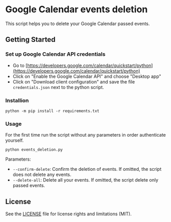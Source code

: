 # Google Calendar events deletion

This script helps you to delete your Google Calendar passed events.


## Getting Started

### Set up Google Calendar API credentials
- Go to [https://developers.google.com/calendar/quickstart/python](https://developers.google.com/calendar/quickstart/python)
- Click on "Enable the Google Calendar API" and choose "Desktop app"
- Click on "Download client configuration" and save the file `credentials.json` next to the python script.

### Installion

```
python -m pip install -r requirements.txt
```

### Usage

For the first time run the script without any parameters in order authenticate yourself.
```
python events_deletion.py
```

Parameters:
- `--confirm-delete`: Confirm the deletion of events. If omitted, the script does not delete any events.
- `--delete-all`: Delete all your events. If omitted, the script delete only passed events.


## License

See the [LICENSE](LICENSE.md) file for license rights and limitations (MIT).
